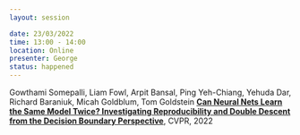 ```yaml
---
layout: session

date: 23/03/2022
time: 13:00 - 14:00
location: Online
presenter: George
status: happened
---
```

Gowthami Somepalli, Liam Fowl, Arpit Bansal, Ping Yeh-Chiang, Yehuda Dar, Richard Baraniuk, Micah Goldblum, Tom Goldstein
**[Can Neural Nets Learn the Same Model Twice? Investigating Reproducibility and Double Descent from the Decision Boundary Perspective](
papers/0101-can-nns-learn-the-same-model-twice)**,
CVPR,
2022
